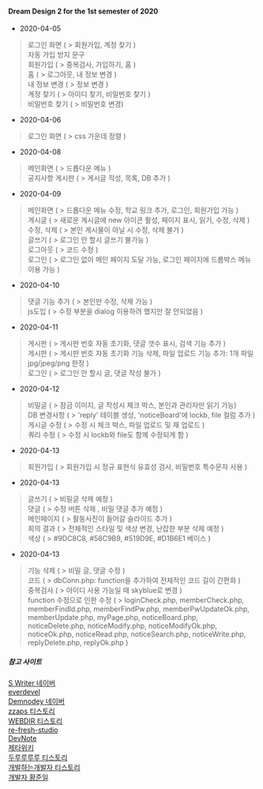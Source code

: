 #### Dream Design 2 for the 1st semester of 2020 

- 2020-04-05

>로그인 화면 ( > 회원가입, 계정 찾기 )    
>자동 가입 방지 문구    
>회원가입 ( > 중복검사, 가입하기, 홈 )    
>홈 ( > 로그아웃, 내 정보 변경 )    
>내 정보 변경 ( > 정보 변경 )    
>계정 찾기 ( > 아이디 찾기, 비밀번호 찾기 )    
>비밀번호 찾기 ( > 비밀번호 변경) 

- 2020-04-06

>로그인 화면 ( > css 가운데 정렬 )    

- 2020-04-08

>메인화면 ( > 드롭다운 메뉴 )    
>공지사항 게시판 ( > 게시글 작성, 목록, DB 추가 )    

- 2020-04-09

>메인화면 ( > 드롭다운 메뉴 수정, 학교 링크 추가, 로그인, 회원가입 가능 )    
>게시글 ( > 새로운 게시글에 new 아이콘 활성, 페이지 표시, 읽기, 수정, 삭제 )    
>수정, 삭제 ( > 본인 게시물이 아닐 시 수정, 삭제 불가 )    
>글쓰기 ( > 로그인 안 할시 글쓰기 불가능 )    
>로그아웃 ( > 코드 수정 )    
>로그인 ( > 로그인 없이 메인 페이지 도달 가능, 로그인 페이지에 드롭박스 메뉴 이용 가능 )    

- 2020-04-10

>댓글 기능 추가 ( > 본인만 수정, 삭제 가능 )    
>js도입 ( > 수정 부분을 dialog 이용하려 했지만 잘 안되었음 )    

- 2020-04-11

>게시판 ( > 게시판 번호 자동 초기화, 댓글 갯수 표시, 검색 기능 추가 )    
>게시판 ( > 게시판 번호 자동 초기화 기능 삭제, 파일 업로드 기능 추가: 1개 파일 jpg/jpeg/png 한정 )    
>로그인 ( > 로그인 안 할시 글, 댓글 작성 불가 )    

- 2020-04-12

>비밀글 ( > 잠금 이미지, 글 작성시 체크 박스, 본인과 관리자만 읽기 가능)    
>DB 변경사항 ( > 'reply' 테이블 생성, 'noticeBoard'에 lockb, file 컬럼 추가 )    
>게시글 수정 ( > 수정 시 체크 박스, 파일 업로드 및 재 업로드 )    
>쿼리 수정 ( > 수정 시 lockb와 file도 함께 수정되게 함 )    

- 2020-04-13

>회원가입 ( > 회원가입 시 정규 표현식 유효성 검사, 비밀번호 특수문자 사용 )    

- 2020-04-13

>글쓰기 ( > 비밀글 삭제 예정 )    
>댓글 ( > 수정 버튼 삭제 , 비밀 댓글 추가 예정 )    
>메인페이지 ( > 활동사진이 들어갈 슬라이드 추가 )    
>회의 결과 ( > 전체적인 스타일 및 색상 변경, 난잡한 부분 삭제 예정 )    
>색상 ( > #9DC8C8, #58C9B9, #519D9E, #D1B6E1 베이스 )    

- 2020-04-13

>기능 삭제 ( > 비밀 글, 댓글 수정 )    
>코드 ( > dbConn.php: function을 추가하여 전체적인 코드 길이 간편화 )    
>중복검사 ( > 아이디 사용 가능일 때 skyblue로 변경 )    
>function 수정으로 인한 수정 ( > loginCheck.php, memberCheck.php, memberFindId.php, memberFindPw.php, memberPwUpdateOk.php, memberUpdate.php, myPage.php, noticeBoard.php, noticeDelete.php, noticeModify.php, noticeModifyOk.php, noticeOk.php, noticeRead.php, noticeSearch.php, noticeWrite.php, replyDelete.php, replyOk.php )    


##### 참고 사이트 
[S Writer 네이버](https://m.blog.naver.com/PostList.nhn?blogId=bgpoilkj&categoryNo=20&listStyle=style1)    
[everdevel](https://www.everdevel.com/)    
[Demnodey 네이버](https://m.blog.naver.com/psj9102/221223524085)    
[zzaps 티스토리](https://zzaps.tistory.com/30)    
[WEBDIR 티스토리](https://webdir.tistory.com/31)    
[re-fresh-studio](http://re-fresh-studio.com/2013/07/post-12-dropmenu_with_css.php)    
[DevNote](http://ttorr.blogspot.com/2013/08/php-date.html)    
[제타위키](https://zetawiki.com/wiki/PHP_%ED%8C%8C%EC%9D%BC_%EC%97%85%EB%A1%9C%EB%93%9C_%EA%B5%AC%ED%98%84)    
[두루루루루 티스토리](https://estar.tistory.com/76)    
[개발하는개발자 티스토리](https://olsh1108o.tistory.com/entry/JS-%ED%9A%8C%EC%9B%90%EA%B0%80%EC%9E%85-%EC%9C%A0%ED%9A%A8%EC%84%B1-%EA%B2%80%EC%82%AC)    
[개발자 황준일](http://junil-hwang.com/blog/javascript-slide-animation/)    



